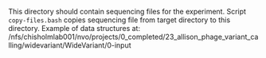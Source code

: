 This directory should contain sequencing files for the experiment. 
Script `copy-files.bash` copies sequencing file from target directory to this directory. 
Example of data structures at: /nfs/chisholmlab001/nvo/projects/0_completed/23_allison_phage_variant_calling/widevariant/WideVariant/0-input